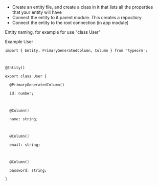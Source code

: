 - Create an entity file, and create a class in it that lists all the properties that your entity will have
- Connect the entity to it parent module. This creates a repository
- Connect the entity to the root connection (in app module)

Entity naming, for example for use "class User"

Example User

```
import { Entity, PrimaryGeneratedColumn, Column } from 'typeorm';

  

@Entity()

export class User {

  @PrimaryGeneratedColumn()

  id: number;

  

  @Column()

  name: string;

  

  @Column()

  email: string;

  

  @Column()

  password: string;

}
```

